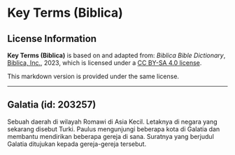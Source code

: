# Key Terms (Biblica)

## License Information

**Key Terms (Biblica)** is based on and adapted from: _Biblica Bible Dictionary_, [Biblica, Inc.](https://www.biblica.com/), 2023, which is licensed under a [CC BY-SA 4.0 license](https://creativecommons.org/licenses/by-sa/4.0/legalcode.en).

This markdown version is provided under the same license.



--------------------------------

## Galatia (id: 203257)

Sebuah daerah di wilayah Romawi di Asia Kecil. Letaknya di negara yang sekarang disebut Turki. Paulus mengunjungi beberapa kota di Galatia dan membantu mendirikan beberapa gereja di sana. Suratnya yang berjudul Galatia ditujukan kepada gereja\-gereja tersebut.


